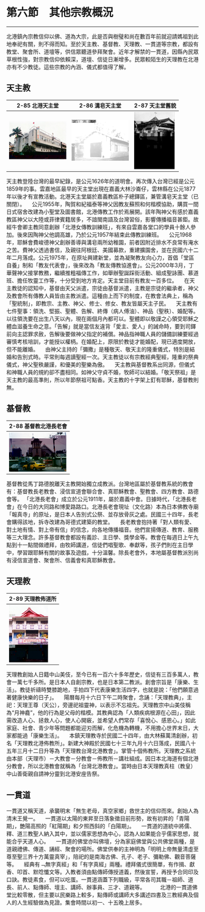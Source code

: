 # 第六節　其他宗教概況
---

北港鎮內宗教信仰以佛、道為大宗，此是否與樹璧和尚在數百年前就迎請媽祖到此地奉祀有關，則不得而知。至於天主教、基督教、天理教、一貫道等宗教，都設有教堂、聚會所、道壇等，供信眾聽道參拜聚會。近年才解禁的一貫道，因縣內民眾草根性強，對宗教信仰依賴深，道壇、信徒日漸增多。民眾較陌生的天理教在北港亦有不少教徒。這些宗教的內涵、儀式都值得了解。

## 天主教

| 2-85 北港天主堂 | 2-86 溝皂天主堂 | 2-87 天主堂舊貌 |
| ------------------ | ------------------ | ------------------ |
| ![](img/2-85.jpg) | ![](img/2-86.jpg) | ![](img/2-87.jpg) |

天主教登陸台灣的最早紀錄，是公元1626年的道明會。再次傳入台灣已經是公元1859年的事。雲嘉地區最早的天主堂出現在嘉義大林沙崙仔，雲林縣在公元1877年以後才有宣教活動。北港天主堂屬於嘉義教區朴子總鐸區，兼管溝皂天主堂（已關閉）。
　公元1955年，陶賀和紀福泰等神父因教友蘇照和何楷模協助，購買一間日式宿舍改建為小聖堂及圖書館，北港傳教工作於焉展開。該年陶神父有感於嘉義教區神父以大陸或菲律賓籍居多，不諳閩南語及台灣習俗，影響傳播福音甚鉅。故經牛會卿主教同意創辦「北港女傳教訓練班」，有來自雲嘉各堂口的學員十餘人參加。後來因陶神父他調高雄，乃於公元1957年結束此傳教訓練班。
　公元1968年，耶穌會費峻德神父創辦善導與溝皂兩所幼稚園，前者因附近排水不良常有淹水之苦。費神父透過書信，及親往阿根廷、美國募款，重建擴園舍，並在民國六十二年二月落成。公元1975年，在原址興建新堂，並為凝聚教友向心力，首倡「堂區自養」制和「教友代表會」，後來改為「教友傳教協進會」。公元2000年3月，丁華聲神父接掌教務，繼續推粗福傳工作，如舉辦聖誕踩街活動、組成聖詠團、慕道班、擔任牧靈工作等，十分受到地方肯定。天主堂目前有教友一百多位。
　在天主教徒的認知中，基督由天父派遣，宗徒由基督派遣，主教是宗徒的繼承者，神父及教會所有傳教人員皆由主教派遣。這種由上而下的制度，在教會法典上，稱為「聖統制」，即教宗、主教、神父、修士、修女、教友皆屬天主子民。
　天主教有七件聖事：領洗、堅振、聖體、告解、終傳（病人傅油）、神品（聖秩）、婚配等。以往領洗要在出生八天以內，現在兩個月內都可以。聖體即以敬謹之心領受耶穌之體血滋養生命之意。「告解」就是當信友違背「愛主、愛人」的誡命時，要到司鐸前向主認罪求赦，告解後要做神父指定的補償。神品指神職人員的儲備訓練要經過審慎考核培訓，才能授以權柄。在婚配上，原限於教徒才能婚配，現已適度開放，但不能離婚。
　由神父主持的「彌撒」是種敬天、敬天主的隆重儀式，特別是結婚和告別式時。平常則每週讀聖經一次。天主教徒以有宗教經典聖經，隆重的祭典儀式，神父聖秩嚴謹，和優美的聖樂為傲。
　天主教與基督教系出同源，但儀式和神職人員的規約卻不盡相同。如神父守貞不婚，牧師可以結婚。「敬天祭祖」是天主教的最高準則，所以年節祭祖可點香。天主教的十字架上釘有耶穌，基督教則無。　
　
## 基督教

| 2-88 基督教北港長老會 |
| ----------------- |
| ![](img/2-88.jpg) |

基督教從馬丁路德脫離天主教開始獨立成教派。台灣地區屬於基督教系統的教會有：基督教長老教會、浸信宣道會聯合會、真耶穌教會、聖教會、四方教會、路德會等。
「北港長老會」成立於公元1911年，屬於嘉義中會。日據時代，「北港長老會」在今日的大同路和博愛路路口。北港長老會現址（文化路）本為日本佛教寺廟「報真寺」的原址，是日本人告別式公祭、並存放骨灰之處。民國三十四年，長老會購得該地，拆寺改建為哥德式建築的教堂。
　長老教會抱持著「對人類有愛、對土地有情、對上帝有信」的信念，向各地傳播福音。他們宣揚傳道、教育、服務等三大理念。許多基督教會都設有義診、主日學、獎學金等。教會在每週日上午九點到十一點間做禮拜，由牧師講道，信徒們唱聖歌、奉獻等，孩子們則在主日學中，學習跟耶穌有關的故事及遊戲，十分溫馨。除長老會外，本地屬基督教派別尚有浸信宣道會、聚會所、信義會和真耶穌教會。

## 天理教

| 2-89 天理教佈道所 |
| ----------------- |
| ![](img/2-89.jpg) |

天理教創始人日籍中山美伎，至今已有一百六十多年歷史，信徒有三百多萬人，教會一萬七千多所。是日本人自創宗教，也是日本第二教派。創會宗旨是「康樂、生活」。教徒祈禱時雙膝跪地，手拍四下代表康樂生活四字，也就是說：「他們願意過著健康快樂的日子」。
　陽曆每月十六日下午二時聚會，念誦：「天理教典」，主祀：天理王尊（天公），旁邊祀祖靈神，以表示不忘祖先。天理教宗中山美伎稱為“月神龕”，他的行為是父母的楷模。其教典認為「人類疾病根源在心田」，因此需改造人心、拯救人心，使人心開竅，並希望人們常存「喜悅心、感恩心。」如此家庭、社會、青少年等問題都能迎刃而解，化危機為轉機，不用擔心世界末日，大家都能過「康樂生活」。
　本鎮天理教寺於民國二十四年，由大林蘇萬清創辦，初名「天理教北港佈教所」。新建大神殿於民國七十三年九月十六日落成，民國八十五年三月十二日升等為「天理教台灣北港教會」。掌管十個佈教所。天理教之系統由本部（天理市）－大教會－分教會－佈教所－講社組成。因日本北海道有個北港分教會，所以北港教會就稱為「台灣北港教會」。當時由日本天理教真柱（教皇）中山善衛親自請神分靈到北港安座告祭。
　
## 一貫道

一貫道又稱天道，承襲明末「無生老母，真空家鄉」救世主的信仰而來。創始人為清末王覺一。
　一貫道以太陽的東昇至日落象徵目前形勢，故有初昇的「青陽期」，艷陽高照的「紅陽期」和夕照西斜的「白陽期」。
　一貫道的道統中將儒、釋、道三教聖人納入其中，並以儒家思想為中心，認為人如果能合乎儒家思想，就能合乎天道人心。
　一貫道的佛堂亦叫佛壇，分為家庭佛堂與公共佛堂兩種，是道親禮佛、傳道、誦經、聚會的場所。佛堂供奉的主神明為「明明上帝無量清虛至尊至聖三界十方萬靈真宰」，陪祀的是南海古佛、孔子、老子、彌勒佛、觀音菩薩等。
　經典有﹁無字真經」和「有字真經」兩種。禮拜儀式很簡單，有作揖、獻香、叩首、默唸懺文等。入教者須由點傳師傳授道義，然後宣誓，再授予合同印及口訣。教徒素食，但可以吃蛋。一貫道涵蓋下列職級，平常各司其職－祖師、道長、前人、點傳師、壇主、講師、辦事員、三才、道親等。　　
　北港的一貫道佛堂比較零散，但主要以民樂路上較多，點傳師或講師大多講述四書及三教經典及個人的人生經驗做為見證。集會時間以初一、十五晚上居多。